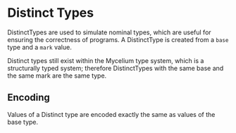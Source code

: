 # Distinct Types

DistinctTypes are used to simulate nominal types, which are useful for ensuring the correctness of programs.
A DistinctType is created from a `base` type and a `mark` value.

Distinct types still exist within the Mycelium type system, which is a structurally typed system; therefore DistinctTypes with the same base and the same mark are the same type.

## Encoding
Values of a Distinct type are encoded exactly the same as values of the base type.
